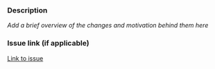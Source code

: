 ### Description
*Add a brief overview of the changes and motivation behind them here*

### Issue link (if applicable)
[Link to issue]()